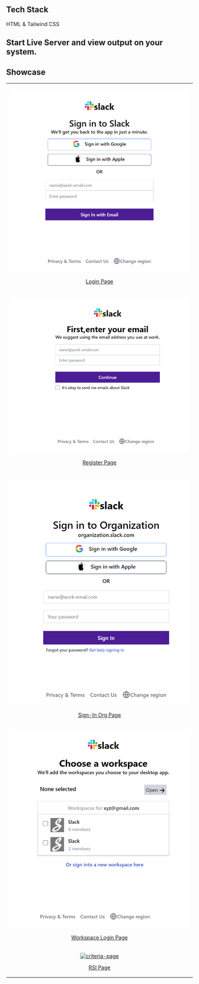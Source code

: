 ## Tech Stack 
HTML & Tailwind CSS

## Start Live Server and view output on your system.

## Showcase

<table align="center">
    <tr>
        <td>
            <a href="https://github.com/Virajj28/Slack-UI-Tailwind/blob/main/images/Login.png">
                <p align="center">
                    <img src="images/Login.png" alt="login-page">
                    <p align="center">Login Page</p>
                </p>
            </a>
        </td>
    </tr>
    <tr>
        <td>
            <a href="https://github.com/Virajj28/Slack-UI-Tailwind/blob/main/images/Register.png">
                <p align="center">
                    <img src="images/Register.png" alt="register-page">
                    <p align="center">Register Page</p>
                </p>
            </a>
        </td>
    </tr>
    <tr>
        <td>
            <a href="https://github.com/Virajj28/Slack-UI-Tailwind/blob/main/images/Sign-In%20Org.png">
                <p align="center">
                    <img src="images/Sign-In Org.png" alt="Sign-In-Org">
                    <p align="center">Sign-In Org Page</p>
                </p>
            </a>
        </td>
    </tr>
    <tr>
        <td>
            <a href="https://github.com/Virajj28/Slack-UI-Tailwind/blob/main/images/Workspace%20login.png">
                <p align="center">
                    <img src="images/Workspace login.png" alt="workspace-login-page">
                    <p align="center">Workspace Login Page</p>
                </p>
            </a>
        </td>
    </tr>
    <tr>
        <td>
            <a href="https://github.com/Virajj28/Stock-React-Router/blob/main/readme/rsi.png">
                <p align="center">
                    <img src="readme/rsi.png" alt="criteria-page">
                    <p align="center">RSI Page</p>
                </p>
            </a>
        </td>
    </tr>
</table>